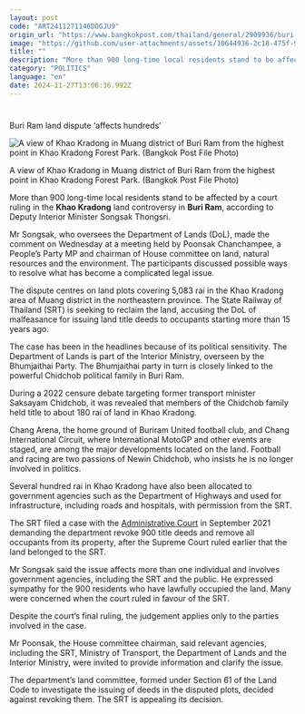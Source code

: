 ```yaml
---
layout: post
code: "ART2411271146DOGJU9"
origin_url: "https://www.bangkokpost.com/thailand/general/2909936/buri-ram-land-dispute-affects-hundreds"
image: "https://github.com/user-attachments/assets/10644936-2c18-475f-9f7c-fc07698157ab"
title: ""
description: "More than 900 long-time local residents stand to be affected by a court ruling in the  Khao Kradong  land controversy in  Buri Ram , according to Deputy Interior Minister Songsak Thongsri."
category: "POLITICS"
language: "en"
date: 2024-11-27T13:06:36.992Z
---
```


# 

Buri Ram land dispute ‘affects hundreds’

![A view of Khao Kradong in Muang district of Buri Ram from the highest point in Khao Kradong Forest Park. (Bangkok Post File Photo)](https://github.com/user-attachments/assets/2d60adb3-c7a5-4190-88d0-4230dca8678e)

A view of Khao Kradong in Muang district of Buri Ram from the highest point in Khao Kradong Forest Park. (Bangkok Post File Photo)

More than 900 long-time local residents stand to be affected by a court ruling in the **Khao Kradong** land controversy in **Buri Ram**, according to Deputy Interior Minister Songsak Thongsri.

Mr Songsak, who oversees the Department of Lands (DoL), made the comment on Wednesday at a meeting held by Poonsak Chanchampee, a People’s Party MP and chairman of House committee on land, natural resources and the environment. The participants discussed possible ways to resolve what has become a complicated legal issue. 

The dispute centres on land plots covering 5,083 rai in the Khao Kradong area of Muang district in the northeastern province. The State Railway of Thailand (SRT) is seeking to reclaim the land, accusing the DoL of malfeasance for issuing land title deeds to occupants starting more than 15 years ago.

The case has been in the headlines because of its political sensitivity. The Department of Lands is part of the Interior Ministry, overseen by the Bhumjaithai Party. The Bhumjaithai party in turn is closely linked to the powerful Chidchob political family in Buri Ram.

During a 2022 censure debate targeting former transport minister Saksayam Chidchob, it was revealed that members of the Chidchob family held title to about 180 rai of land in Khao Kradong.

Chang Arena, the home ground of Buriram United football club, and Chang International Circuit, where International MotoGP and other events are staged, are among the major developments located on the land. Football and racing are two passions of Newin Chidchob, who insists he is no longer involved in politics.

Several hundred rai in Khao Kradong have also been allocated to government agencies such as the Department of Highways and used for infrastructure, including roads and hospitals, with permission from the SRT.

The SRT filed a case with the [Administrative Court](https://www.bangkokpost.com/thailand/general/2539986/srt-has-edge-in-land-dispute) in September 2021 demanding the department revoke 900 title deeds and remove all occupants from its property, after the Supreme Court ruled earlier that the land belonged to the SRT.

Mr Songsak said the issue affects more than one individual and involves government agencies, including the SRT and the public. He expressed sympathy for the 900 residents who have lawfully occupied the land. Many were concerned when the court ruled in favour of the SRT.

Despite the court’s final ruling, the judgement applies only to the parties involved in the case.

Mr Poonsak, the House committee chairman, said relevant agencies, including the SRT, Ministry of Transport, the Department of Lands and the Interior Ministry, were invited to provide information and clarify the issue.

The department’s land committee, formed under Section 61 of the Land Code to investigate the issuing of deeds in the disputed plots, decided against revoking them. The SRT is appealing its decision.